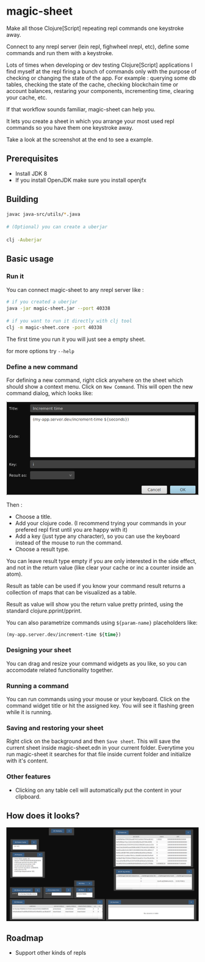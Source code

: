 # magic-sheet

Make all those Clojure[Script] repeating repl commands one keystroke away.

Connect to any nrepl server (lein repl, fighwheel nrepl, etc), define some commands and run them with a keystroke.

Lots of times when developing or dev testing Clojure[Script] applications I find myself at the repl firing a bunch of commands 
only with the purpose of checking or changing the state of the app. For example : querying some db tables, checking the state of the cache,
checking blockchain time or account balances, restaring your components, incrementing time, clearing your cache, etc.

If that workflow sounds familiar, magic-sheet can help you.

It lets you create a sheet in which you arrange your most used repl commands so you have them one keystroke away.

Take a look at the screenshot at the end to see a example.

## Prerequisites 

- Install JDK 8
- If you install OpenJDK make sure you install openjfx

## Building 

```bash
javac java-src/utils/*.java

# (Optional) you can create a uberjar

clj -Auberjar

```

## Basic usage

### Run it

You can connect magic-sheet to any nrepl server like :

```bash
# if you created a uberjar 
java -jar magic-sheet.jar --port 40338

# if you want to run it directly with clj tool
clj -m magic-sheet.core -port 40338
```

The first time you run it you will just see a empty sheet. 

for more options try  `--help`

### Define a new command

For defining a new command, right click anywhere on the sheet which should show a context menu. Click on `New Command`.
This will open the new command dialog, which looks like:

<img src="/doc/create-command.png?raw=true"/>

Then : 

- Choose a title.
- Add your clojure code. (I recommend trying your commands in your prefered repl first until you are happy with it)
- Add a key (just type any character), so you can use the keyboard instead of the mouse to run the command.
- Choose a result type. 

You can leave result type empty if you are only interested in the side effect, and not in the return value (like clear your cache or inc a counter inside an atom).

Result as table can be used if you know your command result returns a collection of maps that can be visualized as a table.

Result as value will show you the return value pretty printed, using the standard clojure.pprint/pprint.

You can also parametrize commands using `${param-name}` placeholders like:

```clojure
(my-app.server.dev/increment-time ${time})
```

### Designing your sheet

You can drag and resize your command widgets as you like, so you can accomodate related functionality together.

### Running a command

You can run commands using your mouse or your keyboard. Click on the command widget title or hit the assigned key.
You will see it flashing green while it is running.

### Saving and restoring your sheet

Right click on the background and then `Save sheet`. This will save the current sheet inside magic-sheet.edn in your current folder.
Everytime you run magic-sheet it searches for that file inside current folder and initialize with it's content. 

### Other features

- Clicking on any table cell will automatically put the content in your clipboard.

## How does it looks?

<img src="/doc/sheet-sample.png?raw=true"/>

## Roadmap

- Support other kinds of repls

